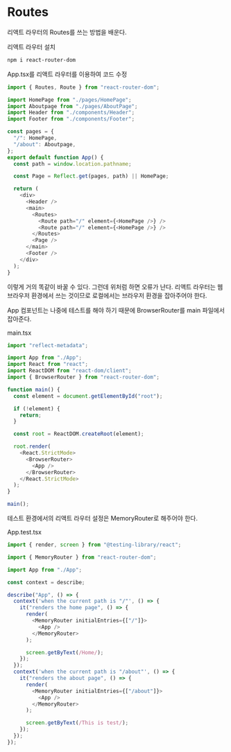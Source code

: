 # Routes

리액트 라우터의 Routes를 쓰는 방법을 배운다.

리액트 라우터 설치

```bash
npm i react-router-dom
```

App.tsx를 리액트 라우터를 이용하여 코드 수정

```javascript
import { Routes, Route } from "react-router-dom";

import HomePage from "./pages/HomePage";
import Aboutpage from "./pages/AboutPage";
import Header from "./components/Header";
import Footer from "./components/Footer";

const pages = {
  "/": HomePage,
  "/about": Aboutpage,
};
export default function App() {
  const path = window.location.pathname;

  const Page = Reflect.get(pages, path) || HomePage;

  return (
    <div>
      <Header />
      <main>
        <Routes>
          <Route path="/" element={<HomePage />} />
          <Route path="/" element={<HomePage />} />
        </Routes>
        <Page />
      </main>
      <Footer />
    </div>
  );
}
```

이렇게 거의 똑같이 바꿀 수 있다. 그런데 위처럼 하면 오류가 난다. 리액트 라우터는 웹 브라우저 환경에서 쓰는 것이므로 로컬에서는 브라우저 환경을 잡아주어야 한다.

App 컴포넌트는 나중에 테스트를 해야 하기 때문에 BrowserRouter를 main 파일에서 잡아준다.

main.tsx

```javascript
import "reflect-metadata";

import App from "./App";
import React from "react";
import ReactDOM from "react-dom/client";
import { BrowserRouter } from "react-router-dom";

function main() {
  const element = document.getElementById("root");

  if (!element) {
    return;
  }

  const root = ReactDOM.createRoot(element);

  root.render(
    <React.StrictMode>
      <BrowserRouter>
        <App />
      </BrowserRouter>
    </React.StrictMode>
  );
}

main();
```

테스트 환경에서의 리액트 라우터 설정은 MemoryRouter로 해주어야 한다.

App.test.tsx

```javascript
import { render, screen } from "@testing-library/react";

import { MemoryRouter } from "react-router-dom";

import App from "./App";

const context = describe;

describe("App", () => {
  context('when the current path is "/"', () => {
    it("renders the home page", () => {
      render(
        <MemoryRouter initialEntries={["/"]}>
          <App />
        </MemoryRouter>
      );

      screen.getByText(/Home/);
    });
  });
  context('when the current path is "/about"', () => {
    it("renders the about page", () => {
      render(
        <MemoryRouter initialEntries={["/about"]}>
          <App />
        </MemoryRouter>
      );

      screen.getByText(/This is test/);
    });
  });
});
```
